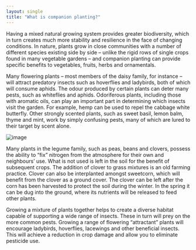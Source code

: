 ```yaml
---
layout: single
title: "What is companion planting?"
---
```


Having a mixed natural growing system provides greater biodiversity, which in turn creates much more stability and resilience in the face of changing conditions. In nature, plants grow in close communities with a number of different species existing side by side – unlike the rigid rows of single crops found in many vegetable gardens – and companion planting can provide specific benefits to vegetables, fruits, herbs and ornamentals.

Many flowering plants – most members of the daisy family, for instance – will attract predatory insects such as hoverflies and ladybirds, both of which will consume aphids. The odour produced by certain plants can deter many pests, such as whiteflies and aphids. Odoriferous plants, including those with aromatic oils, can play an important part in determining which insects visit the garden. For example, hemp can be used to repel the cabbage white butterfly. Other strongly scented plants, such as sweet basil, lemon balm, thyme and mint, work by simply confusing pests, many of which are lured to their target by scent alone.

![image](https://www.peakprosperity.com/sites/default/files/content/article/article-photo/12-vegetables-and-flowers-rhs-chelsea.jpg)

Many plants in the legume family, such as peas, beans and clovers, possess the ability to “fix” nitrogen from the atmosphere for their own and neighbours’ use. What is not used is left in the soil for the benefit of subsequent crops. The addition of clover to grass mixtures is an old farming practice. Clover can also be interplanted amongst sweetcorn, which will benefit from the clover as a ground cover. The clover can be left after the corn has been harvested to protect the soil during the winter. In the spring it can be dug into the ground, where its nutrients will be released to feed other plants.

Growing a mixture of plants together helps to create a diverse habitat capable of supporting a wide range of insects. These in turn will prey on the more common pests. Growing a range of flowering “attractant” plants will encourage ladybirds, hoverflies, lacewings and other beneficial insects. This will achieve a reduction in crop damage and allow you to eliminate pesticide use.
